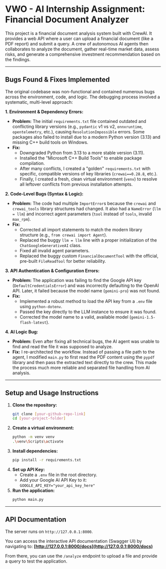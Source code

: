 # VWO - AI Internship Assignment: Financial Document Analyzer

This project is a financial document analysis system built with CrewAI. It provides a web API where a user can upload a financial document (like a PDF report) and submit a query. A crew of autonomous AI agents then collaborates to analyze the document, gather real-time market data, assess risks, and generate a comprehensive investment recommendation based on the findings.

---

## Bugs Found & Fixes Implemented

The original codebase was non-functional and contained numerous bugs across the environment, code, and logic. The debugging process involved a systematic, multi-level approach:

**1. Environment & Dependency Errors:**
* **Problem:** The initial `requirements.txt` file contained outdated and conflicting library versions (e.g., `pydantic` v1 vs v2, `onnxruntime`, `opentelemetry`, etc.), causing `ResolutionImpossible` errors. Some packages also failed to install due to a modern Python version (3.13) and missing C++ build tools on Windows.
* **Fix:**
    * Downgraded Python from 3.13 to a more stable version (3.11).
    * Installed the "Microsoft C++ Build Tools" to enable package compilation.
    * After many conflicts, I created a "golden" `requirements.txt` with specific, compatible versions of key libraries (`crewai==0.28.8`, etc.).
    * Finally, I created a fresh, clean virtual environment (`venv`) to resolve all leftover conflicts from previous installation attempts.

**2. Code-Level Bugs (Syntax & Logic):**
* **Problem:** The code had multiple `ImportError`s because the `crewai` and `crewai_tools` library structures had changed. It also had a `NameError` (`llm = llm`) and incorrect agent parameters (`tool` instead of `tools`, invalid `max_rpm`).
* **Fix:**
    * Corrected all import statements to match the modern library structure (e.g., `from crewai import Agent`).
    * Replaced the buggy `llm = llm` line with a proper initialization of the `ChatGoogleGenerativeAI` class.
    * Fixed all invalid agent parameters.
    * Replaced the buggy custom `FinancialDocumentTool` with the official, pre-built `FileReadTool` for better reliability.

**3. API Authentication & Configuration Errors:**
* **Problem:** The application was failing to find the Google API key (`DefaultCredentialsError`) and was incorrectly defaulting to the OpenAI API. Later, it failed because the model name (`gemini-pro`) was not found.
* **Fix:**
    * Implemented a robust method to load the API key from a `.env` file using `python-dotenv`.
    * Passed the key directly to the LLM instance to ensure it was found.
    * Corrected the model name to a valid, available model (`gemini-1.5-flash-latest`).

**4. AI Logic Bug:**
* **Problem:** Even after fixing all technical bugs, the AI agent was unable to find and read the file it was supposed to analyze.
* **Fix:** I re-architected the workflow. Instead of passing a file path to the agent, I modified `main.py` to first read the PDF content using the `pypdf` library and then pass the extracted text directly to the crew. This made the process much more reliable and separated file handling from AI analysis.

---

## Setup and Usage Instructions

1.  **Clone the repository:**
    ```bash
    git clone [your-github-repo-link]
    cd [your-project-folder]
    ```
2.  **Create a virtual environment:**
    ```bash
    python -m venv venv
    .\venv\Scripts\activate
    ```
3.  **Install dependencies:**
    ```bash
    pip install -r requirements.txt
    ```
4.  **Set up API Key:**
    * Create a `.env` file in the root directory.
    * Add your Google AI API Key to it: `GOOGLE_API_KEY="your_api_key_here"`
5.  **Run the application:**
    ```bash
    python main.py
    ```

---

## API Documentation

The server runs on `http://127.0.0.1:8000`.

You can access the interactive API documentation (Swagger UI) by navigating to:
**[http://127.0.0.1:8000/docs](http://127.0.0.1:8000/docs)**

From there, you can use the `/analyze` endpoint to upload a file and provide a query to test the application.